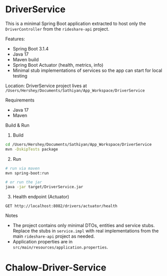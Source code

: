 # DriverService

This is a minimal Spring Boot application extracted to host only the `DriverController` from the `rideshare-api` project.

Features:
- Spring Boot 3.1.4
- Java 17
- Maven build
- Spring Boot Actuator (health, metrics, info)
- Minimal stub implementations of services so the app can start for local testing

Location:
DriverService project lives at `/Users/Hershey/Documents/Sathiyan/App_Workspace/DriverService`

Requirements
- Java 17
- Maven

Build & Run
1. Build

```bash
cd /Users/Hershey/Documents/Sathiyan/App_Workspace/DriverService
mvn -DskipTests package
```

2. Run

```bash
# run via maven
mvn spring-boot:run

# or run the jar
java -jar target/DriverService.jar
```

3. Health endpoint (Actuator)

```
GET http://localhost:8082/drivers/actuator/health
```

Notes
- The project contains only minimal DTOs, entities and service stubs. Replace the stubs in `service.impl` with real implementations from the main `rideshare-api` project as needed.
- Application properties are in `src/main/resources/application.properties`.
# Chalow-Driver-Service
